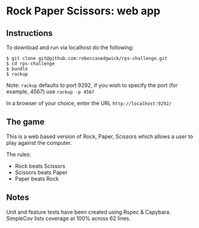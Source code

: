 # Rock Paper Scissors: web app

Instructions
----

To download and run via localhost do the following:

``` 
$ git clone git@github.com:rebeccasedgwick/rps-challenge.git
$ cd rps-challenge
$ bundle
$ rackup
```
Note: `rackup` defaults to port 9292, if you wish to specify the port (for example, 4567) use `rackup -p 4567`

In  a browser of your choice, enter the URL `http://localhost:9292/`

The game
----
This is a web based version of Rock, Paper, Scissors which allows a user to play against the computer.

The rules:  
- Rock beats Scissors  
- Scissors beats Paper  
- Paper beats Rock  


Notes
----
Unit and feature tests have been created using Rspec & Capybara.  
SimpleCov lists coverage at 100% across 62 lines.
